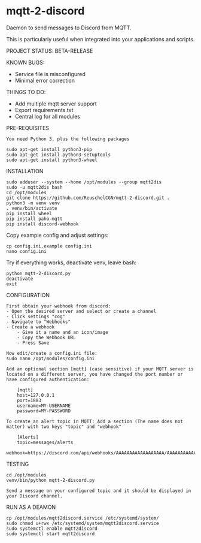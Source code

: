 # mqtt-2-discord
Daemon to send messages to Discord from MQTT.

This is particularly useful when integrated into your applications and scripts.

PROJECT STATUS: BETA-RELEASE

KNOWN BUGS:
- Service file is misconfigured
- Minimal error correction

THINGS TO DO:
* Add multiple mqtt server support
* Export requirements.txt
* Central log for all modules

PRE-REQUISITES

    You need Python 3, plus the following packages
    
    sudo apt-get install python3-pip
    sudo apt-get install python3-setuptools
    sudo apt-get install python3-wheel

INSTALLATION

    sudo adduser --system --home /opt/modules --group mqtt2dis
    sudo -u mqtt2dis bash
    cd /opt/modules
    git clone https://github.com/ReuschelCGN/mqtt-2-discord.git .
    python3 -m venv venv
    . venv/bin/activate
    pip install wheel
    pip install paho-mqtt
    pip install discord-webhook

Copy example config and adjust settings:

    cp config.ini.example config.ini
    nano config.ini

Try if everything works, deactivate venv, leave bash:

    python mqtt-2-discord.py
    deactivate
    exit
    
CONFIGURATION

    First obtain your webhook from discord:
    - Open the desired server and select or create a channel
    - Click settings "cog"
    - Navigate to "Webhooks"
    - Create a webhook
        - Give it a name and an icon/image
        - Copy the Webhook URL
        - Press Save

    Now edit/create a config.ini file:
    sudo nano /opt/modules/config.ini
    
    Add an optional section [mqtt] (case sensitive) if your MQTT server is located on a different server, you have changed the port number or have configured authentication:
    
        [mqtt]
        host=127.0.0.1
        port=1883
        username=MY-USERNAME
        password=MY-PASSWORD
        
    To create an alert topic in MQTT: Add a section (The name does not matter) with two keys "topic" and "webhook"
    
        [Alerts]
        topic=messages/alerts
        webhook=https://discord.com/api/webhooks/AAAAAAAAAAAAAAAAAA/AAAAAAAAAAAAAAAAAA

TESTING

    cd /opt/modules
    venv/bin/python mqtt-2-discord.py

    Send a message on your configured topic and it should be displayed in your Discord channel.

RUN AS A DEAMON

    cp /opt/modules/mqtt2discord.service /etc/systemd/system/
    sudo chmod u+rwx /etc/systemd/system/mqtt2discord.service
    sudo systemctl enable mqtt2discord
    sudo systemctl start mqtt2discord
